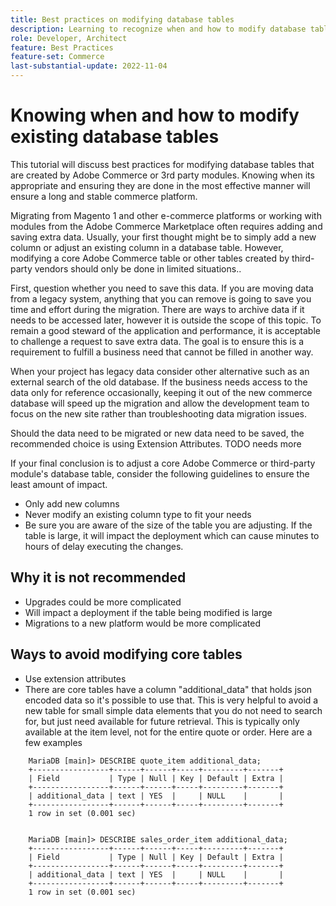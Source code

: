 ```yaml
---
title: Best practices on modifying database tables
description: Learning to recognize when and how to modify database tables, especially those that are not your own.
role: Developer, Architect
feature: Best Practices
feature-set: Commerce
last-substantial-update: 2022-11-04
---
```

# Knowing when and how to modify existing database tables 

This tutorial will discuss best practices for modifying database tables that are created by Adobe Commerce or 3rd party modules.  Knowing when its appropriate and ensuring they are done in the most effective manner will ensure a long and stable commerce platform.

Migrating from Magento 1 and other e-commerce platforms or working with modules from the Adobe Commerce Marketplace often requires adding and saving extra data. Usually, your first thought might be to simply add a new column or adjust an existing column in a database table.  However, modifying a core Adobe Commerce table or other tables created by third-party vendors should only be done in limited situations..

First, question whether you need to save this data.  If you are moving data from a legacy system, anything that you can remove is going to save you time and effort during the migration. There are ways to archive data if it needs to be accessed later, however it is outside the scope of this topic. To remain a good steward of the application and performance, it is acceptable to challenge a request to save extra data. The goal is to ensure this is a requirement to fulfill a business need that cannot be filled in another way.

When your project has legacy data consider other alternative such as an external search of the old database.  If the business needs access to the data only for reference occasionally, keeping it out of the new commerce database will speed up the migration and allow the development team to focus on the new site rather than troubleshooting data migration issues.

Should the data need to be migrated or new data need to be saved, the recommended choice is using Extension Attributes. 
TODO needs more 



If your final conclusion is to adjust a core Adobe Commerce or third-party module's database table, consider the following guidelines to ensure the least amount of impact.

* Only add new columns
* Never modify an existing column type to fit your needs
* Be sure you are aware of the size of the table you are adjusting. If the table is large, it will impact the deployment which can cause minutes to hours of delay executing the changes.


## Why it is not recommended

* Upgrades could be more complicated 
* Will impact a deployment if the table being modified is large
* Migrations to a new platform would be more complicated

## Ways to avoid modifying core tables

*   Use extension attributes
*   There are core tables have a column "additional_data" that holds json encoded data so it's possible to use that.  This is very helpful to avoid a new table for small simple data elements that you do not need to search for, but just need available for future retrieval.  This is typically only available at the item level, not for the entire quote or order.
Here are a few examples 

```mysql
    MariaDB [main]> DESCRIBE quote_item additional_data;
    +-----------------+------+------+-----+---------+-------+
    | Field           | Type | Null | Key | Default | Extra |
    +-----------------+------+------+-----+---------+-------+
    | additional_data | text | YES  |     | NULL    |       |
    +-----------------+------+------+-----+---------+-------+
    1 row in set (0.001 sec)


    MariaDB [main]> DESCRIBE sales_order_item additional_data;
    +-----------------+------+------+-----+---------+-------+
    | Field           | Type | Null | Key | Default | Extra |
    +-----------------+------+------+-----+---------+-------+
    | additional_data | text | YES  |     | NULL    |       |
    +-----------------+------+------+-----+---------+-------+
    1 row in set (0.001 sec)
```
